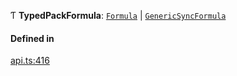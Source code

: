 Ƭ **TypedPackFormula**: [`Formula`](Formula.md) \| [`GenericSyncFormula`](GenericSyncFormula.md)

#### Defined in

[api.ts:416](https://github.com/coda/packs-sdk/blob/main/api.ts#L416)
